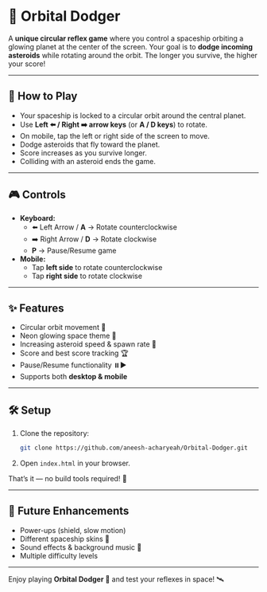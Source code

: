# 🌌 Orbital Dodger

A **unique circular reflex game** where you control a spaceship orbiting a glowing planet at the center of the screen. Your goal is to **dodge incoming asteroids** while rotating around the orbit. The longer you survive, the higher your score!

---

## 🚀 How to Play
- Your spaceship is locked to a circular orbit around the central planet.
- Use **Left ⬅️ / Right ➡️ arrow keys** (or **A / D keys**) to rotate.
- On mobile, tap the left or right side of the screen to move.
- Dodge asteroids that fly toward the planet.
- Score increases as you survive longer.
- Colliding with an asteroid ends the game.

---

## 🎮 Controls
- **Keyboard:**
  - ⬅️ Left Arrow / **A** → Rotate counterclockwise
  - ➡️ Right Arrow / **D** → Rotate clockwise
  - **P** → Pause/Resume game
- **Mobile:**
  - Tap **left side** to rotate counterclockwise
  - Tap **right side** to rotate clockwise

---

## ✨ Features
- Circular orbit movement 🌌
- Neon glowing space theme 🌠
- Increasing asteroid speed & spawn rate 💫
- Score and best score tracking 🏆
- Pause/Resume functionality ⏸️▶️
- Supports both **desktop & mobile**

---

## 🛠️ Setup
1. Clone the repository:
   ```bash
   git clone https://github.com/aneesh-acharyeah/Orbital-Dodger.git
   ```
2. Open `index.html` in your browser.

That’s it — no build tools required! 🚀

---

## 🔮 Future Enhancements
- Power-ups (shield, slow motion)
- Different spaceship skins 🚀
- Sound effects & background music 🎵
- Multiple difficulty levels

---

Enjoy playing **Orbital Dodger 🌌** and test your reflexes in space! 🛰️
